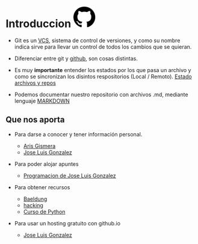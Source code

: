 # Introduccion <img src="/assets/github.png" width="58" height="56"/>

* Git es un [VCS](vcs.md), sistema de control de versiones, y como su nombre indica sirve para llevar un control de todos los cambios que se quieran. 

* Diferenciar entre git y [github](github.md), son cosas distintas.

* Es muy **importante** entender los estados por los que pasa un archivo y como se
  sincronizan los disintos respositorios (Local / Remoto).
  [Estado archivos y repos](git_states.md) 

* Podemos documentar nuestro repositorio con archivos .md, mediante lenguaje [MARKDOWN](markdown.md) 


## Que nos aporta

- Para darse a conocer y tener información personal. 
    - [Aris Gismera](https://github.com/ArisGuimera)
    - [Jose Luis Gonzalez](https://github.com/joseluisgs)

- Para poder alojar apuntes
    - [Programacion de Jose Luis Gonzalez](https://github.com/joseluisgs/Programacion-00-2024-2025)

- Para obtener recursos
    - [Baeldung](https://github.com/baeldung)
    - [hacking](https://github.com/The-Art-of-Hacking/h4cker)
    - [Curso de Python](https://github.com/midudev/curso-python)

- Para usar un hosting gratuito con github.io
    - [Jose Luis Gonzalez](https://joseluisgs.github.io)
